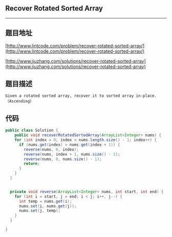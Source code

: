 ## Recover Rotated Sorted Array

----
## 题目地址

[http://www.lintcode.com/problem/recover-rotated-sorted-array/](http://www.lintcode.com/problem/recover-rotated-sorted-array/)

[http://www.jiuzhang.com/solutions/recover-rotated-sorted-array](http://www.jiuzhang.com/solutions/recover-rotated-sorted-array)

## 题目描述

```text
Given a rotated sorted array, recover it to sorted array in-place.（Ascending）
```

## 代码

```java
public class Solution {
    public void recoverRotatedSortedArray(ArrayList<Integer> nums) {
    for (int index = 0; index < nums.length.size() - 1; index++) {
      if (nums.get(index) > nums.get(index + 1)) {
        reverse(nums, 0, index);
        reverse(nums, index + 1, nums.size() - 1);
        reverse(nums, 0, nums.size() - 1);
        return;
      }
    }
  }


  private void reverse(ArrayList<Integer> nums, int start, int end) {
    for (int i = start, j = end; i < j; i++, j--) {
      int temp = nums.get(i);
      nums.set(i, nums.get(j));
      nums.set(j, temp);
    }
  }

}
```

